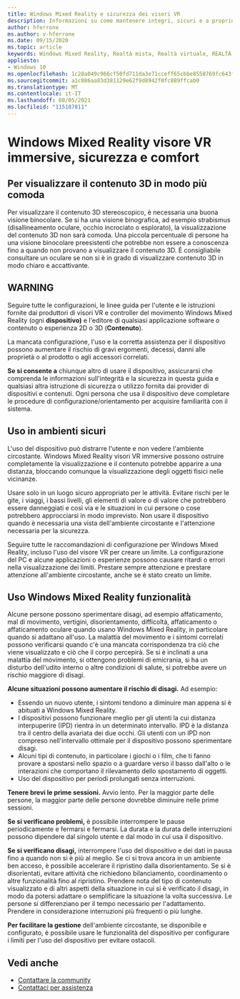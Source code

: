 ```yaml
---
title: Windows Mixed Reality e sicurezza dei visori VR
description: Informazioni su come mantenere integri, sicuri e a proprio agio se stessi e gli utenti quando si usano Windows Mixed Reality app.
author: hferrone
ms.author: v-hferrone
ms.date: 09/15/2020
ms.topic: article
keywords: Windows Mixed Reality, Realtà mista, Realtà virtuale, REALTÀ VIRTUALE, MR, Feedback, Hub di Feedback, bug
appliesto:
- Windows 10
ms.openlocfilehash: 1c28a049c966cf50fd711da3e71cceff65cbbe8558769fc643f3e2065539caf4
ms.sourcegitcommit: a1c086aa83d381129e62f9d8942f0fc889ffcab0
ms.translationtype: MT
ms.contentlocale: it-IT
ms.lasthandoff: 08/05/2021
ms.locfileid: "115187811"
---
```

# <a name="windows-mixed-reality-immersive-headset-health-safety-and-comfort"></a>Windows Mixed Reality visore VR immersive, sicurezza e comfort

## <a name="to-view-3d-content-more-comfortably"></a>Per visualizzare il contenuto 3D in modo più comoda

Per visualizzare il contenuto 3D stereoscopico, è necessaria una buona visione binocolare. Se si ha una visione binografica, ad esempio strabismus (disallineamento oculare, occhio incrociato o esplorato), la visualizzazione del contenuto 3D non sarà comoda. Una piccola percentuale di persone ha una visione binocolare preesistenti che potrebbe non essere a conoscenza fino a quando non provano a visualizzare il contenuto 3D. È consigliabile consultare un oculare se non si è in grado di visualizzare contenuto 3D in modo chiaro e accattivante.

## <a name="warning"></a>WARNING

Seguire tutte le configurazioni, le linee guida per l'utente e le istruzioni fornite dai produttori di visori VR e controller del movimento Windows Mixed Reality (ogni **dispositivo)** e l'editore di qualsiasi applicazione software o contenuto o esperienza 2D o 3D (**Contenuto**).

La mancata configurazione, l'uso e la corretta assistenza per il dispositivo possono aumentare il rischio di gravi ergomenti, decessi, danni alle proprietà o al prodotto o agli accessori correlati.

**Se si consente a** chiunque altro di usare il dispositivo, assicurarsi che comprenda le informazioni sull'integrità e la sicurezza in questa guida e qualsiasi altra istruzione di sicurezza o utilizzo fornita dai provider di dispositivi e contenuti. Ogni persona che usa il dispositivo deve completare le procedure di configurazione/orientamento per acquisire familiarità con il sistema.

## <a name="use-in-safe-surroundings"></a>Uso in ambienti sicuri

L'uso del dispositivo può distrarre l'utente e non vedere l'ambiente circostante. Windows Mixed Reality visori VR immersive possono ostruire completamente la visualizzazione e il contenuto potrebbe apparire a una distanza, bloccando comunque la visualizzazione degli oggetti fisici nelle vicinanze.

Usare solo in un luogo sicuro appropriato per le attività. Evitare rischi per le gite, i viaggi, i bassi livelli, gli elementi di valore o di valore che potrebbero essere danneggiati e così via e le situazioni in cui persone o cose potrebbero approcciarsi in modo imprevisto. Non usare il dispositivo quando è necessaria una vista dell'ambiente circostante e l'attenzione necessaria per la sicurezza.

Seguire tutte le raccomandazioni di configurazione per Windows Mixed Reality, incluso l'uso del visore VR per creare un limite. La configurazione del PC e alcune applicazioni o esperienze possono causare ritardi o errori nella visualizzazione dei limiti. Prestare sempre attenzione e prestare attenzione all'ambiente circostante, anche se è stato creato un limite.

## <a name="using-windows-mixed-reality-comfortably"></a>Uso Windows Mixed Reality funzionalità

 Alcune persone possono sperimentare disagi, ad esempio affaticamento, mal di movimento, vertigini, disorientamento, difficoltà, affaticamento o affaticamento oculare quando usano Windows Mixed Reality, in particolare quando si adattano all'uso. La malattia del movimento e i sintomi correlati possono verificarsi quando c'è una mancata corrispondenza tra ciò che viene visualizzato e ciò che il corpo percepirà. Se si è inclinati a una malattia del movimento, si ottengono problemi di emicrania, si ha un disturbo dell'udito interno o altre condizioni di salute, si potrebbe avere un rischio maggiore di disagi.

**Alcune situazioni possono aumentare il rischio di disagi.** Ad esempio:

* Essendo un nuovo utente, i sintomi tendono a diminuire man appena si è abituati a Windows Mixed Reality.
* I dispositivi possono funzionare meglio per gli utenti la cui distanza interpuperire (IPD) rientra in un determinato intervallo. IPD è la distanza tra il centro della avariata dei due occhi. Gli utenti con un IPD non compreso nell'intervallo ottimale per il dispositivo possono sperimentare disagi.
* Alcuni tipi di contenuto, in particolare i giochi o i film, che ti fanno provare a spostarsi nello spazio o a guardare verso il basso dall'alto o le interazioni che comportano il rilevamento dello spostamento di oggetti.
* Uso del dispositivo per periodi prolungati senza interruzioni.

**Tenere brevi le prime sessioni.** Avvio lento. Per la maggior parte delle persone, la maggior parte delle persone dovrebbe diminuire nelle prime sessioni.

**Se si verificano problemi,** è possibile interrompere le pause periodicamente e fermarsi e fermarsi. La durata e la durata delle interruzioni possono dipendere dal singolo utente e dal modo in cui usa il dispositivo.

**Se si verificano disagi,** interrompere l'uso del dispositivo e dei dati in pausa fino a quando non si è più al meglio. Se ci si trova ancora in un ambiente ben acceso, è possibile accelerare il ripristino dalla disorientamento. Se si è disorientati, evitare attività che richiedono bilanciamento, coordinamento o altre funzionalità fino al ripristino. Prendere nota del tipo di contenuto visualizzato e di altri aspetti della situazione in cui si è verificato il disagi, in modo da potersi adattare o semplificare la situazione la volta successiva. Le persone si differenziano per il tempo necessario per l'adattamento. Prendere in considerazione interruzioni più frequenti o più lunghe.

**Per facilitare la gestione** dell'ambiente circostante, se disponibile e configurato, è possibile usare le funzionalità del dispositivo per configurare i limiti per l'uso del dispositivo per evitare ostacoli.


## <a name="see-also"></a>Vedi anche
* [Contattare la community](https://answers.microsoft.com)
* [Contattaci per assistenza](https://support.microsoft.com/contactus/)
